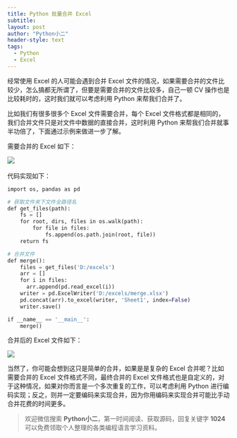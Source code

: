 ```yaml
---
title: Python 批量合并 Excel
subtitle: 
layout: post
author: "Python小二"
header-style: text
tags:
  - Python
  - Excel
---
```


经常使用 Excel 的人可能会遇到合并 Excel 文件的情况，如果需要合并的文件比较少，怎么搞都无所谓了，但要是需要合并的文件比较多，自己一顿 CV 操作也是比较耗时的，这时我们就可以考虑利用 Python 来帮我们合并了。

比如我们有很多很多个 Excel 文件需要合并，每个 Excel 文件格式都是相同的，我们合并文件只是对文件中数据的直接合并，这时利用 Python 来帮我们合并就事半功倍了，下面通过示例来做进一步了解。

需要合并的 Excel 如下：

​![](https://imgconvert.csdnimg.cn/aHR0cHM6Ly9tbWJpei5xcGljLmNuL21tYml6X3BuZy9QdlA2cWpVcHZJb0w4OUdaeGNzYmQzNFBGOGExbmhpYUJBaWNWMUFnR0l1TXZ1aGxNRlVkR2NyZmdQMm5od0tDOGp4aWFGNmdROFg5TDRDajZSVFdTejdOQS82NDA?x-oss-process=image/format,png)

代码实现如下：

```python
import os, pandas as pd

# 获取文件夹下文件全路径名
def get_files(path):
    fs = []
    for root, dirs, files in os.walk(path):
        for file in files:
            fs.append(os.path.join(root, file))
    return fs

# 合并文件
def merge():
    files = get_files('D:/excels')
    arr = []
    for i in files:
      arr.append(pd.read_excel(i))
    writer = pd.ExcelWriter('D:/excels/merge.xlsx')
    pd.concat(arr).to_excel(writer, 'Sheet1', index=False)
    writer.save()

if __name__ == '__main__':
    merge()
```

合并后的 Excel 文件如下：

![](https://imgconvert.csdnimg.cn/aHR0cHM6Ly9tbWJpei5xcGljLmNuL21tYml6X3BuZy9QdlA2cWpVcHZJb0w4OUdaeGNzYmQzNFBGOGExbmhpYUJPOU81aGhxamlhSExjOEs5VHlNSEhXdGx0OWtuYnh6c2liMHVlMHB4WWZvRXZEdnRDdFNsTk1zQS82NDA?x-oss-process=image/format,png)

当然了，你可能会想到这只是简单的合并，如果是是复杂的 Excel 合并呢？比如需要合并的 Excel 文件格式不同，最终合并的 Excel 文件格式也是自定义的，对于这种情况，如果对你而言是一个多次重复的工作，可以考虑利用 Python 进行编码实现；反之，则并一定要编码来实现合并，因为你用编码来实现合并可能比手动合并花费的时间更多。

> 欢迎微信搜索 **Python小二**，第一时间阅读、获取源码，回复关键字 **1024** 可以免费领取个人整理的各类编程语言学习资料。